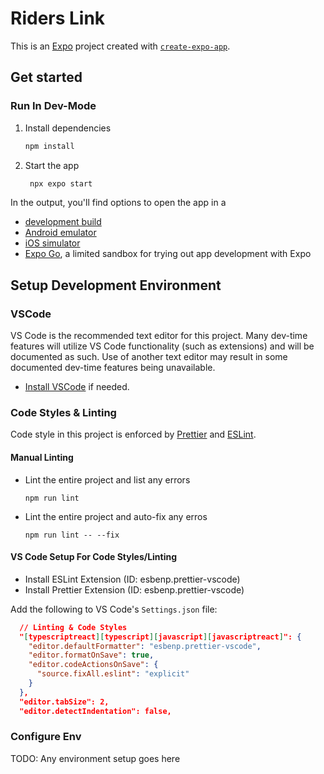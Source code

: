 # Riders Link

This is an [Expo](https://expo.dev) project created with [`create-expo-app`](https://www.npmjs.com/package/create-expo-app).

## Get started

### Run In Dev-Mode

1. Install dependencies

   ```bash
   npm install
   ```

2. Start the app

   ```bash
    npx expo start
   ```

In the output, you'll find options to open the app in a

- [development build](https://docs.expo.dev/develop/development-builds/introduction/)
- [Android emulator](https://docs.expo.dev/workflow/android-studio-emulator/)
- [iOS simulator](https://docs.expo.dev/workflow/ios-simulator/)
- [Expo Go](https://expo.dev/go), a limited sandbox for trying out app development with Expo

## Setup Development Environment

### VSCode

VS Code is the recommended text editor for this project.
Many dev-time features will utilize VS Code functionality (such as extensions) and will be documented as such. 
Use of another text editor may result in some documented dev-time features being unavailable.

-  [Install VSCode](https://code.visualstudio.com) if needed.

### Code Styles & Linting

Code style in this project is enforced by [Prettier](./.prettierrc) and [ESLint](./.eslintrc.js).

#### Manual Linting

- Lint the entire project and list any errors

  ```
  npm run lint
  ```

- Lint the entire project and auto-fix any erros

  ```
  npm run lint -- --fix
  ```

#### VS Code Setup For Code Styles/Linting

- Install ESLint Extension (ID: esbenp.prettier-vscode)
- Install Prettier Extension (ID: esbenp.prettier-vscode)

Add the following to VS Code's `Settings.json` file:
```json
  // Linting & Code Styles
  "[typescriptreact][typescript][javascript][javascriptreact]": {
    "editor.defaultFormatter": "esbenp.prettier-vscode",
    "editor.formatOnSave": true,
    "editor.codeActionsOnSave": {
      "source.fixAll.eslint": "explicit"
    }
  },
  "editor.tabSize": 2,
  "editor.detectIndentation": false,
```

### Configure Env

TODO: Any environment setup goes here